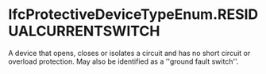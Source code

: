 IfcProtectiveDeviceTypeEnum.RESIDUALCURRENTSWITCH
=================================================
A device that opens, closes or isolates a circuit and has no short circuit or
overload protection. May also be identified as a ''ground fault switch''.


